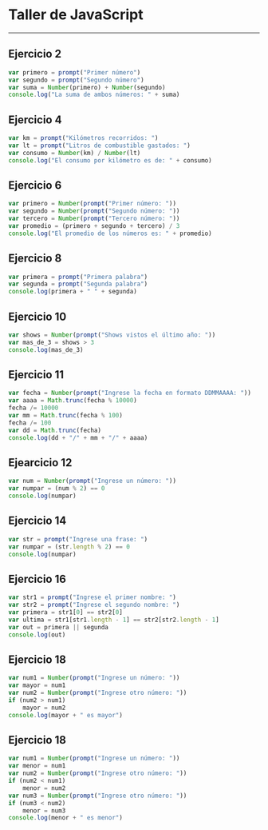 # Taller de JavaScript

***

## Ejercicio 2

```javascript
var primero = prompt("Primer número")
var segundo = prompt("Segundo número")
var suma = Number(primero) + Number(segundo) 
console.log("La suma de ambos números: " + suma)
```

## Ejercicio 4

```javascript
var km = prompt("Kilómetros recorridos: ")
var lt = prompt("Litros de combustible gastados: ")
var consumo = Number(km) / Number(lt) 
console.log("El consumo por kilómetro es de: " + consumo)
```

## Ejercicio 6

```javascript
var primero = Number(prompt("Primer número: "))
var segundo = Number(prompt("Segundo número: "))
var tercero = Number(prompt("Tercero número: "))
var promedio = (primero + segundo + tercero) / 3
console.log("El promedio de los números es: " + promedio)
```

## Ejercicio 8

```javascript
var primera = prompt("Primera palabra")
var segunda = prompt("Segunda palabra")
console.log(primera + " " + segunda)
```

## Ejercicio 10

```javascript
var shows = Number(prompt("Shows vistos el último año: "))
var mas_de_3 = shows > 3
console.log(mas_de_3)
```

## Ejercicio 11

```javascript
var fecha = Number(prompt("Ingrese la fecha en formato DDMMAAAA: "))
var aaaa = Math.trunc(fecha % 10000)
fecha /= 10000
var mm = Math.trunc(fecha % 100)
fecha /= 100
var dd = Math.trunc(fecha)
console.log(dd + "/" + mm + "/" + aaaa)
```

## Ejearcicio 12

```javascript
var num = Number(prompt("Ingrese un número: "))
var numpar = (num % 2) == 0
console.log(numpar)
```

## Ejercicio 14

```javascript
var str = prompt("Ingrese una frase: ")
var numpar = (str.length % 2) == 0
console.log(numpar)
```

## Ejercicio 16

```javascript
var str1 = prompt("Ingrese el primer nombre: ")
var str2 = prompt("Ingrese el segundo nombre: ")
var primera = str1[0] == str2[0]
var ultima = str1[str1.length - 1] == str2[str2.length - 1]
var out = primera || segunda
console.log(out)
```

## Ejercicio 18

```javascript
var num1 = Number(prompt("Ingrese un número: "))
var mayor = num1
var num2 = Number(prompt("Ingrese otro número: "))
if (num2 > num1)
    mayor = num2
console.log(mayor + " es mayor")
```

## Ejercicio 18

```javascript
var num1 = Number(prompt("Ingrese un número: "))
var menor = num1
var num2 = Number(prompt("Ingrese otro número: "))
if (num2 < num1)
    menor = num2
var num3 = Number(prompt("Ingrese otro número: "))
if (num3 < num2)
    menor = num3
console.log(menor + " es menor")
```
